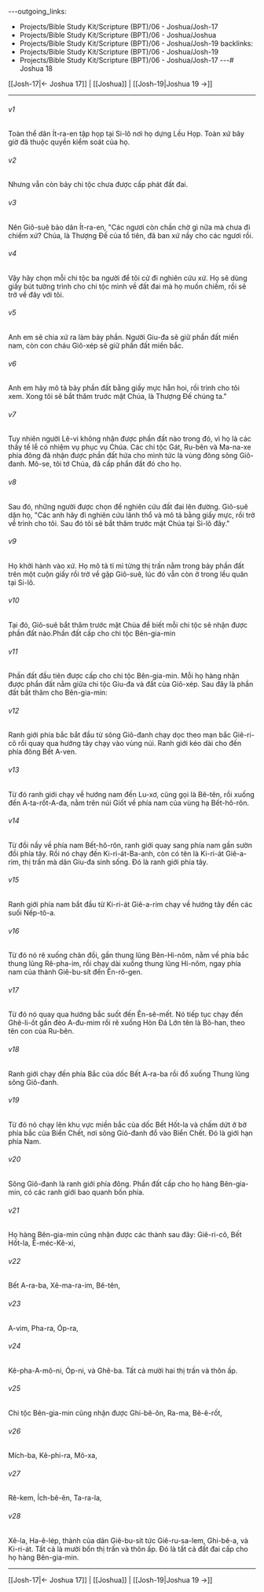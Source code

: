 ---outgoing_links:
  - Projects/Bible Study Kit/Scripture (BPT)/06 - Joshua/Josh-17
  - Projects/Bible Study Kit/Scripture (BPT)/06 - Joshua/Joshua
  - Projects/Bible Study Kit/Scripture (BPT)/06 - Joshua/Josh-19
backlinks:
  - Projects/Bible Study Kit/Scripture (BPT)/06 - Joshua/Josh-19
  - Projects/Bible Study Kit/Scripture (BPT)/06 - Joshua/Josh-17
---# Joshua 18

[[Josh-17|← Joshua 17]] | [[Joshua]] | [[Josh-19|Joshua 19 →]]
***



###### v1 
Toàn thể dân Ít-ra-en tập họp tại Si-lô nơi họ dựng Lều Họp. Toàn xứ bây giờ đã thuộc quyền kiểm soát của họ. 

###### v2 
Nhưng vẫn còn bảy chi tộc chưa được cấp phát đất đai. 

###### v3 
Nên Giô-suê bảo dân Ít-ra-en, "Các ngươi còn chần chờ gì nữa mà chưa đi chiếm xứ? Chúa, là Thượng Đế của tổ tiên, đã ban xứ nầy cho các ngươi rồi. 

###### v4 
Vậy hãy chọn mỗi chi tộc ba người để tôi cử đi nghiên cứu xứ. Họ sẽ dùng giấy bút tường trình cho chi tộc mình về đất đai mà họ muốn chiếm, rồi sẽ trở về đây với tôi. 

###### v5 
Anh em sẽ chia xứ ra làm bảy phần. Người Giu-đa sẽ giữ phần đất miền nam, còn con cháu Giô-xép sẽ giữ phần đất miền bắc. 

###### v6 
Anh em hãy mô tả bảy phần đất bằng giấy mực hẳn hoi, rồi trình cho tôi xem. Xong tôi sẽ bắt thăm truớc mặt Chúa, là Thượng Đế chúng ta." 

###### v7 
Tuy nhiên người Lê-vi không nhận được phần đất nào trong đó, vì họ là các thầy tế lễ có nhiệm vụ phục vụ Chúa. Các chi tộc Gát, Ru-bên và Ma-na-xe phía đông đã nhận được phần đất hứa cho mình tức là vùng đông sông Giô-đanh. Mô-se, tôi tớ Chúa, đã cấp phần đất đó cho họ. 

###### v8 
Sau đó, những người được chọn để nghiên cứu đất đai lên đường. Giô-suê dặn họ, "Các anh hãy đi nghiên cứu lãnh thổ và mô tả bằng giấy mực, rồi trở về trình cho tôi. Sau đó tôi sẽ bắt thăm trước mặt Chúa tại Si-lô đây." 

###### v9 
Họ khởi hành vào xứ. Họ mô tả tỉ mỉ từng thị trấn nằm trong bảy phần đất trên một cuộn giấy rồi trở về gặp Giô-suê, lúc đó vẫn còn ở trong lều quân tại Si-lô. 

###### v10 
Tại đó, Giô-suê bắt thăm trước mặt Chúa để biết mỗi chi tộc sẽ nhận được phần đất nào.Phần đất cấp cho chi tộc Bên-gia-min 

###### v11 
Phần đất đầu tiên được cấp cho chi tộc Bên-gia-min. Mỗi họ hàng nhận được phần đất nằm giữa chi tộc Giu-đa và đất của Giô-xép. Sau đây là phần đất bắt thăm cho Bên-gia-min: 

###### v12 
Ranh giới phía bắc bắt đầu từ sông Giô-đanh chạy dọc theo mạn bắc Giê-ri-cô rồi quay qua hướng tây chạy vào vùng núi. Ranh giới kéo dài cho đến phía đông Bết A-ven. 

###### v13 
Từ đó ranh giới chạy về hướng nam đến Lu-xơ, cũng gọi là Bê-tên, rồi xuống đến A-ta-rốt-A-đa, nằm trên núi Giốt về phía nam của vùng hạ Bết-hô-rôn. 

###### v14 
Từ đồi nầy về phía nam Bết-hô-rôn, ranh giới quay sang phía nam gần sườn đồi phía tây. Rồi nó chạy đến Ki-ri-át-Ba-anh, còn có tên là Ki-ri-át Giê-a-rim, thị trấn mà dân Giu-đa sinh sống. Đó là ranh giới phía tây. 

###### v15 
Ranh giới phía nam bắt đầu từ Ki-ri-át Giê-a-rim chạy về hướng tây đến các suối Nếp-tô-a. 

###### v16 
Từ đó nó rẽ xuống chân đồi, gần thung lũng Bên-Hi-nôm, nằm về phía bắc thung lũng Rê-pha-im, rồi chạy dài xuống thung lũng Hi-nôm, ngay phía nam của thành Giê-bu-sít đến Ên-rô-gen. 

###### v17 
Từ đó nó quay qua hướng bắc suốt đến Ên-sê-mết. Nó tiếp tục chạy đến Ghê-li-ốt gần đèo A-đu-mim rồi rẽ xuống Hòn Đá Lớn tên là Bô-han, theo tên con của Ru-bên. 

###### v18 
Ranh giới chạy đến phía Bắc của dốc Bết A-ra-ba rồi đổ xuống Thung lũng sông Giô-đanh. 

###### v19 
Từ đó nó chạy lên khu vực miền bắc của dốc Bết Hốt-la và chấm dứt ở bờ phía bắc của Biển Chết, nơi sông Giô-đanh đổ vào Biển Chết. Đó là giới hạn phía Nam. 

###### v20 
Sông Giô-đanh là ranh giới phía đông. Phần đất cấp cho họ hàng Bên-gia-min, có các ranh giới bao quanh bốn phía. 

###### v21 
Họ hàng Bên-gia-min cũng nhận được các thành sau đây: Giê-ri-cô, Bết Hốt-la, Ê-méc-Kê-xi, 

###### v22 
Bết A-ra-ba, Xê-ma-ra-im, Bê-tên, 

###### v23 
A-vim, Pha-ra, Óp-ra, 

###### v24 
Kê-pha-A-mô-ni, Óp-ni, và Ghê-ba. Tất cả mười hai thị trấn và thôn ấp. 

###### v25 
Chi tộc Bên-gia-min cũng nhận được Ghi-bê-ôn, Ra-ma, Bê-ê-rốt, 

###### v26 
Mích-ba, Kê-phi-ra, Mô-xa, 

###### v27 
Rê-kem, Ích-bê-ên, Ta-ra-la, 

###### v28 
Xê-la, Ha-ê-lép, thành của dân Giê-bu-sít tức Giê-ru-sa-lem, Ghi-bê-a, và Ki-ri-át. Tất cả là mười bốn thị trấn và thôn ấp. Đó là tất cả đất đai cấp cho họ hàng Bên-gia-min.

***
[[Josh-17|← Joshua 17]] | [[Joshua]] | [[Josh-19|Joshua 19 →]]
